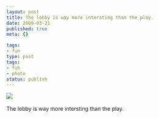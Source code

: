 ```yaml
---
layout: post
title: The lobby is way more intersting than the play.
date: 2009-03-21
published: true
meta: {}

tags:
- fun
type: post
tags:
- fun
- photo
status: publish
---
```

![](http://media.eick.us/2011/05/4Lbi8pbnElc3l87yGWgfpuGlo1_5001.jpg)<br /><br />The lobby is way more intersting than the play.
